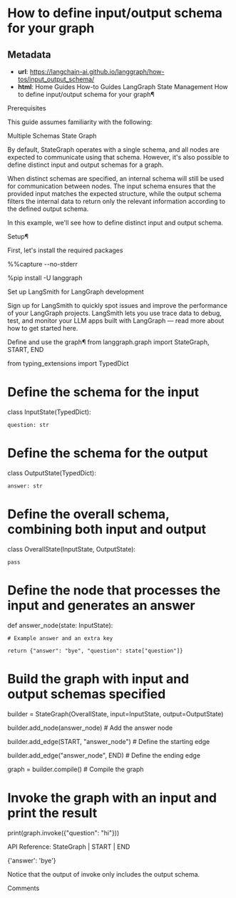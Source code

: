 # How to define input/output schema for your graph



## Metadata

- **url**: https://langchain-ai.github.io/langgraph/how-tos/input_output_schema/
- **html**: Home
Guides
How-to Guides
LangGraph
State Management
How to define input/output schema for your graph¶

Prerequisites

This guide assumes familiarity with the following:

Multiple Schemas
State Graph

By default, StateGraph operates with a single schema, and all nodes are expected to communicate using that schema. However, it's also possible to define distinct input and output schemas for a graph.

When distinct schemas are specified, an internal schema will still be used for communication between nodes. The input schema ensures that the provided input matches the expected structure, while the output schema filters the internal data to return only the relevant information according to the defined output schema.

In this example, we'll see how to define distinct input and output schema.

Setup¶

First, let's install the required packages

%%capture --no-stderr

%pip install -U langgraph


Set up LangSmith for LangGraph development

Sign up for LangSmith to quickly spot issues and improve the performance of your LangGraph projects. LangSmith lets you use trace data to debug, test, and monitor your LLM apps built with LangGraph — read more about how to get started here.

Define and use the graph¶
from langgraph.graph import StateGraph, START, END

from typing_extensions import TypedDict





# Define the schema for the input

class InputState(TypedDict):

    question: str





# Define the schema for the output

class OutputState(TypedDict):

    answer: str





# Define the overall schema, combining both input and output

class OverallState(InputState, OutputState):

    pass





# Define the node that processes the input and generates an answer

def answer_node(state: InputState):

    # Example answer and an extra key

    return {"answer": "bye", "question": state["question"]}





# Build the graph with input and output schemas specified

builder = StateGraph(OverallState, input=InputState, output=OutputState)

builder.add_node(answer_node)  # Add the answer node

builder.add_edge(START, "answer_node")  # Define the starting edge

builder.add_edge("answer_node", END)  # Define the ending edge

graph = builder.compile()  # Compile the graph



# Invoke the graph with an input and print the result

print(graph.invoke({"question": "hi"}))


API Reference: StateGraph | START | END

{'answer': 'bye'}

Notice that the output of invoke only includes the output schema.

Comments
